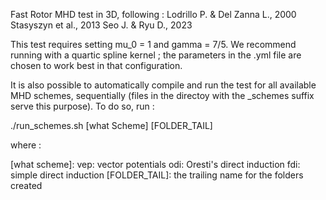 Fast Rotor MHD test in 3D, following :
Lodrillo P. & Del Zanna L., 2000
Stasyszyn et al., 2013
Seo J. & Ryu D., 2023

This test requires setting mu_0 = 1 and gamma = 7/5.
We recommend running with a quartic spline kernel ;
the parameters in the .yml file are chosen to work best	in that	configuration.

It is also possible to automatically compile and run the test for all available
MHD schemes, sequentially (files in the directoy with the _schemes suffix serve
this purpose). To do so, run :

./run_schemes.sh [what Scheme] [FOLDER_TAIL]

where :

[what scheme]:
vep: vector potentials
odi: Oresti's direct induction
fdi: simple direct induction
[FOLDER_TAIL]:
the trailing name for the folders created


